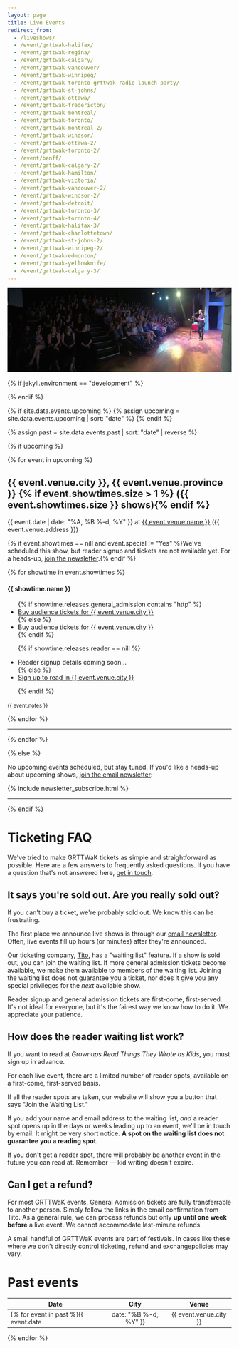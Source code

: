 ```yaml
---
layout: page
title: Live Events
redirect_from:
  - /liveshows/
  - /event/grttwak-halifax/
  - /event/grttwak-regina/
  - /event/grttwak-calgary/
  - /event/grttwak-vancouver/
  - /event/grttwak-winnipeg/
  - /event/grttwak-toronto-grttwak-radio-launch-party/
  - /event/grttwak-st-johns/
  - /event/grttwak-ottawa/
  - /event/grttwak-fredericton/
  - /event/grttwak-montreal/
  - /event/grttwak-toronto/
  - /event/grttwak-montreal-2/
  - /event/grttwak-windsor/
  - /event/grttwak-ottawa-2/
  - /event/grttwak-toronto-2/
  - /event/banff/
  - /event/grttwak-calgary-2/
  - /event/grttwak-hamilton/
  - /event/grttwak-victoria/
  - /event/grttwak-vancouver-2/
  - /event/grttwak-windsor-2/
  - /event/grttwak-detroit/
  - /event/grttwak-toronto-3/
  - /event/grttwak-toronto-4/
  - /event/grttwak-halifax-3/
  - /event/grttwak-charlottetown/
  - /event/grttwak-st-johns-2/
  - /event/grttwak-winnipeg-2/
  - /event/grttwak-edmonton/
  - /event/grttwak-yellowknife/
  - /event/grttwak-calgary-3/
---
```


<script>fbq('track', 'ViewContent');</script>

![GRTTWaK](/images/charlottetown_pano.jpg)

{% if jekyll.environment == "development" %}
  <script>TitoDevelopmentMode = true</script>
{% endif %}

{% if site.data.events.upcoming %}
  {% assign upcoming = site.data.events.upcoming | sort: "date" %}
{% endif %}

{% assign past = site.data.events.past | sort: "date" | reverse %}

{% if upcoming %}

{% for event in upcoming %}

## <a name="{{ event.venue.city }}"></a>{{ event.venue.city }}, {{ event.venue.province }} {% if event.showtimes.size > 1 %} ({{ event.showtimes.size }} shows){% endif %}

{{ event.date | date: "%A, %B %-d, %Y" }} at <a href="{{ event.venue.url }}"> {{ event.venue.name }}</a> ({{ event.venue.address }})

{% if event.showtimes == nill and event.special != "Yes" %}We've scheduled this show, but reader signup and tickets are not available yet. For a heads-up, [join the newsletter](http://www.grownupsreadthingstheywroteaskids.com/mailing-list/).{% endif %}

{% for showtime in event.showtimes %}

#### {{ showtime.name }}




<ul class="fa-ul">
  {% if showtime.releases.general_admission contains "http" %}
    <li><i class="fa-li fa fa-ticket"></i><a href="{{ showtime.releases.general_admission }}">Buy audience tickets for {{ event.venue.city }}</a></li>
  {% else %}
    <li><i class="fa-li fa fa-ticket"></i><a href="https://ti.to/{{ event.tito_event }}/with/{{ showtime.releases.general_admission }}">Buy audience tickets for {{ event.venue.city }}</a></li>
  {% endif %}

  {% if showtime.releases.reader == nill %}
    <li><i class="fa-li fa fa-user-plus"></i>Reader signup details coming soon...</li>
  {% else %}
    <li><i class="fa-li fa fa-user-plus"></i><a href="https://ti.to/{{ event.tito_event }}/with/{{ showtime.releases.reader }}">Sign up to read in {{ event.venue.city }}</a></li>

  {% endif %}

</ul>

<small>{{ event.notes }}</small>

<script type="application/ld+json">
{
  "@context": "http://schema.org",
  "@type": "Event",
  "name": "Grownups Read Things They Wrote as Kids {{ event.venue.city }} - {{ showtime.name }}",
  "startDate" : "{{ event.date | date: "%F" }}",
  "url" : "{{ site.url }}{{ page.url }}",
  "location" : {
    "@type" : "Place",
    "sameAs" : "{{ event.venue.url }}",
    "name" : "{{ event.venue.name }}",
    "address" : "{{ event.venue.address }}"
  },
  "offers":{
      "@type": "Offer",
      "url" : "https://ti.to{{ event.tito_event }}",
      "price" : 14,
      "priceCurrency" : "CAD"
    }
}
</script>


{% endfor %}


<hr>
{% endfor %}

{% else %}

No upcoming events scheduled, but stay tuned. If you'd like a heads-up about upcoming shows, [join the email newsletter](https://grownupsreadthingstheywroteaskids.com/newsletter/):

{% include newsletter_subscribe.html %}

***

{% endif %}



# Ticketing FAQ

We've tried to make GRTTWaK tickets as simple and straightforward as possible. Here are a few answers to frequently asked questions. If you have a question that's not answered here, [get in touch](/contact/).

## <a name="waitlist"></a> It says you're sold out. Are you really sold out?

If you can't buy a ticket, we're probably sold out. We know this can be frustrating.

The first place we announce live shows is through our [email newsletter](https://grownupsreadthingstheywroteaskids.com/newsletter/). Often, live events fill up hours (or minutes) after they're announced.

Our ticketing company, [Tito](https://ti.to/), has a "waiting list" feature. If a show is sold out, you can join the waiting list. If more general admission tickets become available, we make them available to members of the waiting list. Joining the waiting list does not guarantee you a ticket, nor does it give you any special privileges for the *next* available show.

Reader signup and general admission tickets are first-come, first-served. It's not ideal for everyone, but it's the fairest way we know how to do it. We appreciate your patience. 

## <a name="reader_waitlist"></a> How does the reader waiting list work?

If you want to read at *Grownups Read Things They Wrote as Kids*, you must sign up in advance.

For each live event, there are a limited number of reader spots, available on a first-come, first-served basis.

If all the reader spots are taken, our website will show you a button that says "Join the Waiting List."

If you add your name and email address to the waiting list, *and* a reader spot opens up in the days or weeks leading up to an event, we'll be in touch by email. It might be very short notice. **A spot on the waiting list does not guarantee you a reading spot.**

If you don't get a reader spot, there will probably be another event in the future you can read at. Remember — kid writing doesn't expire.

## <a name="refunds"></a>Can I get a refund?

For most GRTTWaK events, General Admission tickets are fully transferrable to another person. Simply follow the links in the email confirmation from Tito. As a general rule, we can process refunds but only **up until one week before** a live event. We cannot accommodate last-minute refunds.

A small handful of GRTTWaK events are part of festivals. In cases like these where we don't directly control ticketing, refund and exchangepolicies may vary.


# Past events

| Date          | City          | Venue  |
| ------------- |:-------------:| :-----:|
{% for event in past %}{{ event.date | date: "%B %-d, %Y" }} | {{ event.venue.city }} | {{ event.venue.name }} |
{% endfor %}